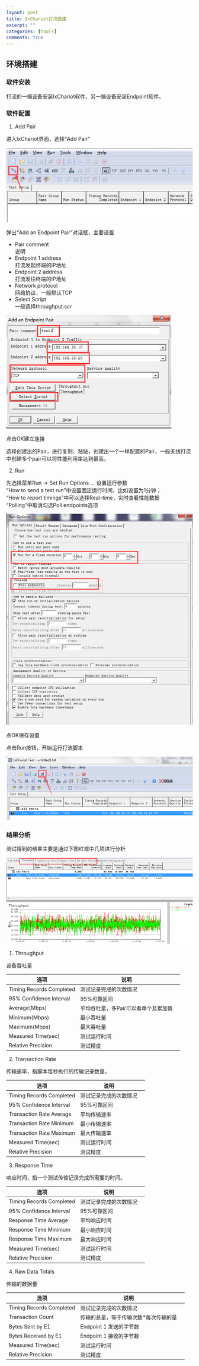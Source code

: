 ```yaml
---
layout: post
title: IxChariot打流搭建
excerpt: ""
categories: [tools]
comments: true
---
```


## 环境搭建

### 软件安装

打流的一端设备安装IxChariot软件，另一端设备安装Endpoint软件。

### 软件配置

1. Add Pair

进入IxChariot界面，选择“Add Pair”  

![ixchariot1](/img/ixchariot-1.png) 

弹出“Add an Endpoint Pair”对话框，主要设置  
* Pair comment  
说明
* Endpoint 1 address  
打流发起终端的IP地址
* Endpoint 2 address  
打流发往终端的IP地址
* Network protocol  
网络协议，一般默认TCP
* Select Script  
一般选择throughput.scr

![ixchariot2](/img/ixchariot-2.png) 

点击OK建立连接

选择创建出的Pair，进行复制、粘贴，创建出一个一样配置的Pair，一般无线打流中创建多个pair可以将性能利用率达到最高。

2. Run

先选择菜单Run -> Set Run Options ... 设置运行参数  
“How to send a test run”中设置固定运行时间，比如设置为1分钟；  
“How to report timings”中可以选择Real-time，实时查看性能数据  
“Polling”中取消勾选Poll endpoints选项

![ixchariot3](/img/ixchariot-3.png) 

点OK保存设置

点击Run按钮，开始运行打流脚本

![ixchariot4](/img/ixchariot-4.png) 

### 结果分析

测试得到的结果主要是通过下图红框中几项进行分析

![ixchariot5](/img/ixchariot-5.png) 

1. Throughput 

设备吞吐量

| 选项                      | 说明                                 | |
|---------------------------|--------------------------------------|-|
| Timing Records Completed  | 测试记录完成的次数情况               | |
| 95% Confidence Interval   | 95%可靠区间                          | |
| Average(Mbps)             | 平均吞吐量，多Pair可以看单个及累加值 | |
| Minimum(Mbps)             | 最小吞吐量                           | |
| Maximum(Mbps)             | 最大吞吐量                           | |
| Measured Time(sec)        | 测试运行时间                         | |
| Relative Precision        | 测试精度                             | |

2. Transaction Rate

传输速率，指脚本每秒执行的传输记录数量。

| 选项                      | 说明                                 | |
|---------------------------|--------------------------------------|-|
| Timing Records Completed  | 测试记录完成的次数情况               | |
| 95% Confidence Interval   | 95%可靠区间                          | |
| Transaction Rate Average  | 平均传输速率                         | |
| Transaction Rate Minimum  | 最小传输速率                         | |
| Transaction Rate Maximum  | 最大传输速率                         | |
| Measured Time(sec)        | 测试运行时间                         | |
| Relative Precision        | 测试精度                             | |

3. Response Time

响应时间，指一个测试传输记录完成所需要的时间。

| 选项                      | 说明                                 | |
|---------------------------|--------------------------------------|-|
| Timing Records Completed  | 测试记录完成的次数情况               | |
| 95% Confidence Interval   | 95%可靠区间                          | |
| Response Time Average     | 平均响应时间                         | |
| Response Time Minimum     | 最小响应时间                         | |
| Response Time Maximum     | 最大响应时间                         | |
| Measured Time(sec)        | 测试运行时间                         | |
| Relative Precision        | 测试精度                             | |

4. Raw Data Totals

传输的数据量

| 选项                      | 说明                                 | |
|---------------------------|--------------------------------------|-|
| Timing Records Completed  | 测试记录完成的次数情况               | |
| Transaction Count         | 传输的总量，等于传输次数*每次传输的量| |
| Bytes Sent by E1          | Endpoint 1 发送的字节数              | |
| Bytes Received by E1      | Endpoint 1 接收的字节数              | |
| Measured Time(sec)        | 测试运行时间                         | |
| Relative Precision        | 测试精度                             | |
